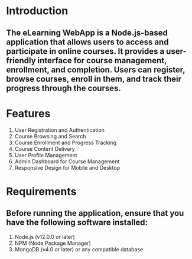 # Introduction
## The eLearning WebApp is a Node.js-based application that allows users to access and participate in online courses. It provides a user-friendly interface for course management, enrollment, and completion. Users can register, browse courses, enroll in them, and track their progress through the courses.

# Features
1. User Registration and Authentication
2. Course Browsing and Search
3. Course Enrollment and Progress Tracking
4. Course Content Delivery
5. User Profile Management
6. Admin Dashboard for Course Management
7. Responsive Design for Mobile and Desktop

# Requirements
## Before running the application, ensure that you have the following software installed:

1. Node.js (v12.0.0 or later)
2. NPM (Node Package Manager)
3. MongoDB (v4.0 or later) or any compatible database

